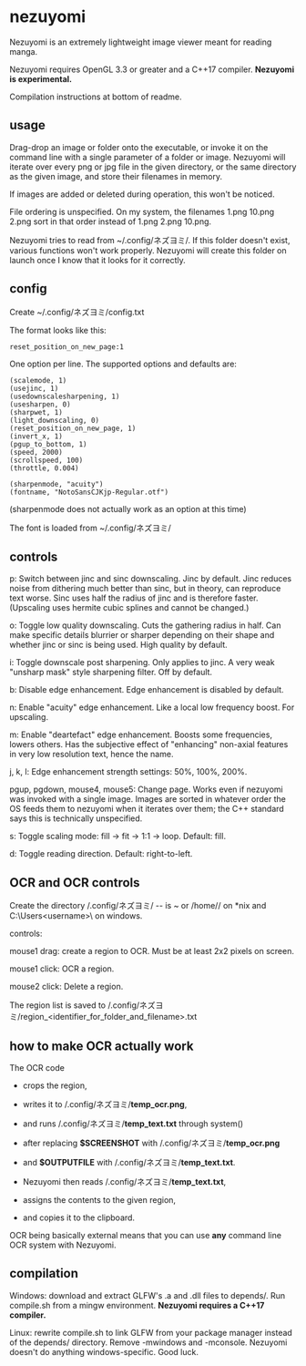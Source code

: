 # nezuyomi
Nezuyomi is an extremely lightweight image viewer meant for reading manga.

Nezuyomi requires OpenGL 3.3 or greater and a C++17 compiler. **Nezuyomi is experimental.**

Compilation instructions at bottom of readme.

## usage

Drag-drop an image or folder onto the executable, or invoke it on the command line with a single parameter of a folder or image. Nezuyomi will iterate over every png or jpg file in the given directory, or the same directory as the given image, and store their filenames in memory.

If images are added or deleted during operation, this won't be noticed.

File ordering is unspecified. On my system, the filenames 1.png 10.png 2.png sort in that order instead of 1.png 2.png 10.png.

Nezuyomi tries to read from ~/.config/ネズヨミ/<stuff>. If this folder doesn't exist, various functions won't work properly. Nezuyomi will create this folder on launch once I know that it looks for it correctly.

## config

Create ~/.config/ネズヨミ/config.txt

The format looks like this:

    reset_position_on_new_page:1

One option per line. The supported options and defaults are:

    (scalemode, 1)
    (usejinc, 1)
    (usedownscalesharpening, 1)
    (usesharpen, 0)
    (sharpwet, 1)
    (light_downscaling, 0)
    (reset_position_on_new_page, 1)
    (invert_x, 1)
    (pgup_to_bottom, 1)
    (speed, 2000)
    (scrollspeed, 100)
    (throttle, 0.004)

    (sharpenmode, "acuity")
    (fontname, "NotoSansCJKjp-Regular.otf")

(sharpenmode does not actually work as an option at this time)

The font is loaded from ~/.config/ネズヨミ/<fontname>

## controls

p: Switch between jinc and sinc downscaling. Jinc by default. Jinc reduces noise from dithering much better than sinc, but in theory, can reproduce text worse. Sinc uses half the radius of jinc and is therefore faster. (Upscaling uses hermite cubic splines and cannot be changed.)

o: Toggle low quality downscaling. Cuts the gathering radius in half. Can make specific details blurrier or sharper depending on their shape and whether jinc or sinc is being used. High quality by default.

i: Toggle downscale post sharpening. Only applies to jinc. A very weak "unsharp mask" style sharpening filter. Off by default.

b: Disable edge enhancement. Edge enhancement is disabled by default.

n: Enable "acuity" edge enhancement. Like a local low frequency boost. For upscaling.

m: Enable "deartefact" edge enhancement. Boosts some frequencies, lowers others. Has the subjective effect of "enhancing" non-axial features in very low resolution text, hence the name.

j, k, l: Edge enhancement strength settings: 50%, 100%, 200%.

pgup, pgdown, mouse4, mouse5: Change page. Works even if nezuyomi was invoked with a single image. Images are sorted in whatever order the OS feeds them to nezuyomi when it iterates over them; the C++ standard says this is technically unspecified.

s: Toggle scaling mode: fill -> fit -> 1:1 -> loop. Default: fill.

d: Toggle reading direction. Default: right-to-left.

## OCR and OCR controls

Create the directory <userdir>/.config/ネズヨミ/ -- <userdir> is ~ or /home/<username>/ on *nix and C:\Users\<username>\ on windows.

controls:

mouse1 drag: create a region to OCR. Must be at least 2x2 pixels on screen.

mouse1 click: OCR a region.

mouse2 click: Delete a region.

The region list is saved to <userdir>/.config/ネズヨミ/region_<identifier_for_folder_and_filename>.txt

## how to make OCR actually work

The OCR code

- crops the region,

- writes it to <userdir>/.config/ネズヨミ/**temp_ocr.png**,

- and runs <userdir>/.config/ネズヨミ/**temp_text.txt** through system()

- after replacing **$SCREENSHOT** with <userdir>/.config/ネズヨミ/**temp_ocr.png**

- and **$OUTPUTFILE** with <userdir>/.config/ネズヨミ/**temp_text.txt**.

- Nezuyomi then reads <userdir>/.config/ネズヨミ/**temp_text.txt**,

- assigns the contents to the given region,

- and copies it to the clipboard.

OCR being basically external means that you can use **any** command line OCR system with Nezuyomi.

## compilation

Windows: download and extract GLFW's .a and .dll files to depends/. Run compile.sh from a mingw environment. **Nezuyomi requires a C++17 compiler.**

Linux: rewrite compile.sh to link GLFW from your package manager instead of the depends/ directory. Remove -mwindows and -mconsole. Nezuyomi doesn't do anything windows-specific. Good luck.
